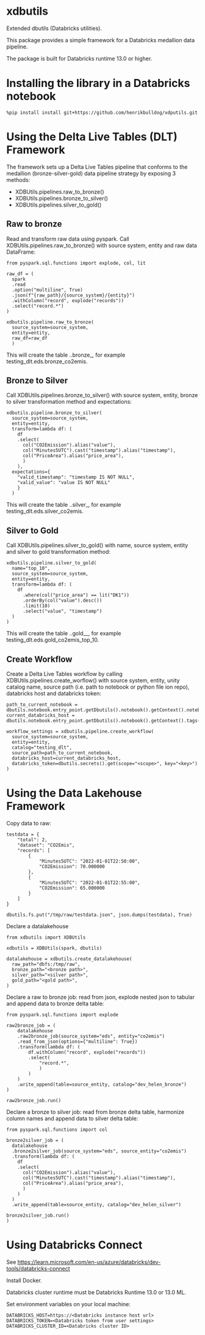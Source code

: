# xdbutils
Extended dbutils (Databricks utilities).

This package provides a simple framework for a Databricks medallion data pipeline.

The package is built for Databricks runtime 13.0 or higher.

# Installing the library in a Databricks notebook
```
%pip install install git+https://github.com/henrikbulldog/xdputils.git
```

# Using the Delta Live Tables (DLT) Framework
The framework sets up a Delta Live Tables pipeline that conforms to the medallion (bronze-silver-gold) data pipeline strategy by exposing 3 methods:
- XDBUtils.pipelines.raw_to_bronze()
- XDBUtils.pipelines.bronze_to_silver()
- XDBUtils.pipelines.silver_to_gold()

## Raw to bronze
Read and transform raw data using pyspark. Call XDBUtils.pipelines.raw_to_bronze() with source system, entity and raw data DataFrame:
```
from pyspark.sql.functions import explode, col, lit

raw_df = (
  spark
  .read
  .option("multiline", True)
  .json(f"{raw_path}/{source_system}/{entity}")
  .withColumn("record", explode("records"))
  .select("record.*")
)

xdbutils.pipeline.raw_to_bronze(
  source_system=source_system,
  entity=entity,
  raw_df=raw_df
  )
```
This will create the table <catalog>.<source system>.bronze_<entity>, for example testing_dlt.eds.bronze_co2emis.

## Bronze to Silver
Call XDBUtils.pipelines.bronze_to_silver() with source system, entity, bronze to silver transformation method and expectations:

```
xdbutils.pipeline.bronze_to_silver(
  source_system=source_system,
  entity=entity,
  transform=lambda df: (
    df
    .select(
      col("CO2Emission").alias("value"),
      col("Minutes5UTC").cast("timestamp").alias("timestamp"),
      col("PriceArea").alias("price_area"),
      )
    ),
  expectations={
    "valid_timestamp": "timestamp IS NOT NULL",
    "valid_value": "value IS NOT NULL"
    }
  )
```
This will create the table <catalog>.<source system>.silver_<entity>, for example testing_dlt.eds.silver_co2emis.

## Silver to Gold
Call XDBUtils.pipelines.silver_to_gold() with name, source system, entity and silver to gold transformation method:

```
xdbutils.pipeline.silver_to_gold(
  name="top_10",
  source_system=source_system,
  entity=entity,
  transform=lambda df: (
    df
      .where(col("price_area") == lit("DK1"))
      .orderBy(col("value").desc())
      .limit(10)
      .select("value", "timestamp")
  )
)
```
This will create the table <catalog>.<source system>.gold_<entity>_<name>, for example testing_dlt.eds.gold_co2emis_top_10.

## Create Workflow
Create a Delta Live Tables workflow by calling XDBUtils.pipelines.create_worflow() with source system, entity, unity catalog name, source path (i.e. path to notebook or python file ion repo), databricks host and databricks token:

```
path_to_current_notebook = dbutils.notebook.entry_point.getDbutils().notebook().getContext().notebookPath().get()
current_databricks_host = dbutils.notebook.entry_point.getDbutils().notebook().getContext().tags().get("browserHostName").get()

workflow_settings = xdbutils.pipeline.create_workflow(
  source_system=source_system,
  entity=entity,
  catalog="testing_dlt",
  source_path=path_to_current_notebook,
  databricks_host=current_databricks_host,
  databricks_token=dbutils.secrets().get(scope="<scope>", key="<key>")
)
```

# Using the Data Lakehouse Framework

Copy data to raw:
```
testdata = {
    "total": 2,
    "dataset": "CO2Emis",
    "records": [
        {
            "Minutes5UTC": "2022-01-01T22:50:00",
            "CO2Emission": 70.000000
        },
        {
            "Minutes5UTC": "2022-01-01T22:55:00",
            "CO2Emission": 65.000000
        }
    ]
}

dbutils.fs.put("/tmp/raw/testdata.json", json.dumps(testdata), True)
```

Declare a datalakehouse
```
from xdbutils import XDBUtils

xdbutils = XDBUtils(spark, dbutils)

datalakehouse = xdbutils.create_datalakehouse(
  raw_path="dbfs:/tmp/raw",
  bronze_path="<bronze path>",
  silver_path="<silver path>",
  gold_path="<gold path>",
)
```

Declare a raw to bronze job: read from json, explode nested json to tabular and append data to bronze delta table:
```
from pyspark.sql.functions import explode

raw2bronze_job = (
    datalakehouse
    .raw2bronze_job(source_system="eds", entity="co2emis")
    .read_from_json(options={"multiline": True})
    .transform(lambda df: (
        df.withColumn("record", explode("records"))
        .select(
            "record.*",
            )
        )
    )
    .write_append(table=source_entity, catalog="dev_helen_bronze")
)

raw2bronze_job.run()
```

Declare a bronze to silver job: read from bronze delta table, harmonize column names and append data to silver delta table:
```
from pyspark.sql.functions import col

bronze2silver_job = (
  datalakehouse
  .bronze2silver_job(source_system="eds", source_entity="co2emis")
  .transform(lambda df: (
    df
    .select(
      col("CO2Emission").alias("value"),
      col("Minutes5UTC").cast("timestamp").alias("timestamp"),
      col("PriceArea").alias("price_area"),
      )
    )
  )
  .write_append(table=source_entity, catalog="dev_helen_silver")

bronze2silver_job.run()    
)
```

# Using Databricks Connect
See https://learn.microsoft.com/en-us/azure/databricks/dev-tools/databricks-connect

Install Docker.

Databricks cluster runtime must be  Databricks Runtime 13.0 or 13.0 ML.

Set environment variables on your local machine:
```
DATABRICKS_HOST=https://<Databricks instance host url>
DATABRICKS_TOKEN=<Databricks token from user settings>
DATABRICKS_CLUSTER_ID=<Databricks cluster ID>
```
